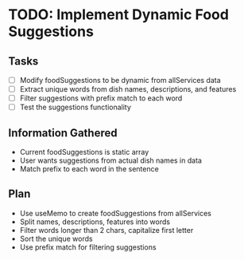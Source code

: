 # TODO: Implement Dynamic Food Suggestions

## Tasks
- [ ] Modify foodSuggestions to be dynamic from allServices data
- [ ] Extract unique words from dish names, descriptions, and features
- [ ] Filter suggestions with prefix match to each word
- [ ] Test the suggestions functionality

## Information Gathered
- Current foodSuggestions is static array
- User wants suggestions from actual dish names in data
- Match prefix to each word in the sentence

## Plan
- Use useMemo to create foodSuggestions from allServices
- Split names, descriptions, features into words
- Filter words longer than 2 chars, capitalize first letter
- Sort the unique words
- Use prefix match for filtering suggestions
